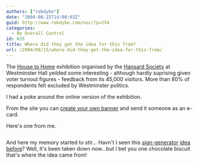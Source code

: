 ```yaml
---
authors: ["robdyke"]
date: "2004-08-15T14:00:03Z"
guid: http://www.robdyke.com/noc/?p=254
categories:
  - No Overall Control
id: 635
title: Where did they get the idea for this from?
url: /2004/08/15/where-did-they-get-the-idea-for-this-from/
---
```

The [House to Home](http://www.housetohomelive.com/) exhibition organised by the [Hansard Society](http://www.hansardsociety.org.uk/) at Westminster Hall yeilded some interesting - although hardly suprising given voter turnout figures - feedback from its 45,000 visitors. More than 80% of respondents felt excluded by Westminster politics.

I had a poke around the online version of the exhibition.

From the site you can [create your own banner](http://www.housetohomelive.com/4-your-opinion.html) and send it someone as an e-card.

Here's one from me.
  
<img />

And here my memory started to stir... Havn't I seen this [sign-generator](http://www.ryano.net/iraq/) [idea](http://www.freerepublic.com/focus/f-news/1115829/posts) [before](http://www.snopes.com/photos/military/boudreaux.asp)? Well, it's been taken down now...but I bet you one chocolate biscuit that's where the idea came from!